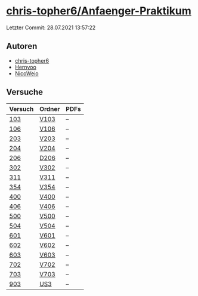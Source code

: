 # [chris-topher6/Anfaenger-Praktikum](https://github.com/chris-topher6/Anfaenger-Praktikum)

Letzter Commit: 28.07.2021 13:57:22

## Autoren
- [chris-topher6](https://github.com/chris-topher6)
- [Hernyoo](https://github.com/Hernyoo)
- [NicoWeio](https://github.com/NicoWeio)

## Versuche

|        Versuch         |                                   Ordner                                    |PDFs|
|------------------------|-----------------------------------------------------------------------------|----|
|[103](../../versuch/103)|[V103](https://github.com/chris-topher6/Anfaenger-Praktikum/tree/master/V103)|–   |
|[106](../../versuch/106)|[V106](https://github.com/chris-topher6/Anfaenger-Praktikum/tree/master/V106)|–   |
|[203](../../versuch/203)|[V203](https://github.com/chris-topher6/Anfaenger-Praktikum/tree/master/V203)|–   |
|[204](../../versuch/204)|[V204](https://github.com/chris-topher6/Anfaenger-Praktikum/tree/master/V204)|–   |
|[206](../../versuch/206)|[D206](https://github.com/chris-topher6/Anfaenger-Praktikum/tree/master/D206)|–   |
|[302](../../versuch/302)|[V302](https://github.com/chris-topher6/Anfaenger-Praktikum/tree/master/V302)|–   |
|[311](../../versuch/311)|[V311](https://github.com/chris-topher6/Anfaenger-Praktikum/tree/master/V311)|–   |
|[354](../../versuch/354)|[V354](https://github.com/chris-topher6/Anfaenger-Praktikum/tree/master/V354)|–   |
|[400](../../versuch/400)|[V400](https://github.com/chris-topher6/Anfaenger-Praktikum/tree/master/V400)|–   |
|[406](../../versuch/406)|[V406](https://github.com/chris-topher6/Anfaenger-Praktikum/tree/master/V406)|–   |
|[500](../../versuch/500)|[V500](https://github.com/chris-topher6/Anfaenger-Praktikum/tree/master/V500)|–   |
|[504](../../versuch/504)|[V504](https://github.com/chris-topher6/Anfaenger-Praktikum/tree/master/V504)|–   |
|[601](../../versuch/601)|[V601](https://github.com/chris-topher6/Anfaenger-Praktikum/tree/master/V601)|–   |
|[602](../../versuch/602)|[V602](https://github.com/chris-topher6/Anfaenger-Praktikum/tree/master/V602)|–   |
|[603](../../versuch/603)|[V603](https://github.com/chris-topher6/Anfaenger-Praktikum/tree/master/V603)|–   |
|[702](../../versuch/702)|[V702](https://github.com/chris-topher6/Anfaenger-Praktikum/tree/master/V702)|–   |
|[703](../../versuch/703)|[V703](https://github.com/chris-topher6/Anfaenger-Praktikum/tree/master/V703)|–   |
|[903](../../versuch/903)|[US3](https://github.com/chris-topher6/Anfaenger-Praktikum/tree/master/US3)  |–   |

